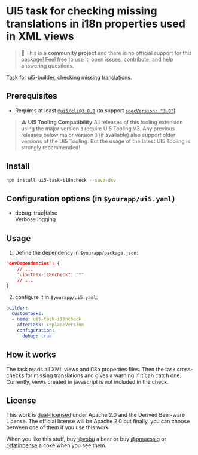 # UI5 task for checking missing translations in i18n properties used in XML views

> :wave: This is a **community project** and there is no official support for this package! Feel free to use it, open issues, contribute, and help answering questions.

Task for [ui5-builder](https://github.com/SAP/ui5-builder), checking missing translations.

## Prerequisites

- Requires at least [`@ui5/cli@3.0.0`](https://sap.github.io/ui5-tooling/v3/pages/CLI/) (to support [`specVersion: "3.0"`](https://sap.github.io/ui5-tooling/pages/Configuration/#specification-version-30))

> :warning: **UI5 Tooling Compatibility**
> All releases of this tooling extension using the major version `3` require UI5 Tooling V3. Any previous releases below major version `3` (if available) also support older versions of the UI5 Tooling. But the usage of the latest UI5 Tooling is strongly recommended!

## Install

```bash
npm install ui5-task-i18ncheck --save-dev
```

## Configuration options (in `$yourapp/ui5.yaml`)

- debug: true|false  
Verbose logging

## Usage

1. Define the dependency in `$yourapp/package.json`:

```json
"devDependencies": {
    // ...
    "ui5-task-i18ncheck": "*"
    // ...
}
```

2. configure it in `$yourapp/ui5.yaml`:

```yaml
builder:
  customTasks:
  - name: ui5-task-i18ncheck
    afterTask: replaceVersion
    configuration:
      debug: true
```

## How it works

The task reads all XML views and i18n properties files. Then the task cross-checks for missing translations and gives a warning if it can catch one. Currently, views created in javascript is not included in the check.

## License

This work is [dual-licensed](../../LICENSE) under Apache 2.0 and the Derived Beer-ware License. The official license will be Apache 2.0 but finally, you can choose between one of them if you use this work.

When you like this stuff, buy [@vobu](https://twitter.com/vobu) a beer or buy [@pmuessig](https://twitter.com/pmuessig) or [@fatihpense](https://twitter.com/fatihpense) a coke when you see them.
